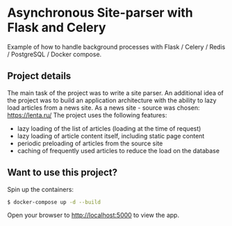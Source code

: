 # Asynchronous Site-parser with Flask and Celery

Example of how to handle background processes with Flask / Celery / Redis / PostgreSQL / Docker compose.

## Project details

The main task of the project was to write a site parser. 
An additional idea of the project was to build an application architecture with the ability to lazy load articles from a news site. 
As a news site - source was chosen: https://lenta.ru/
The project uses the following features:
- lazy loading of the list of articles (loading at the time of request)
- lazy loading of article content itself, including static page content
- periodic preloading of articles from the source site
- caching of frequently used articles to reduce the load on the database

## Want to use this project?

Spin up the containers:

```sh
$ docker-compose up -d --build
```

Open your browser to [http://localhost:5000](http://localhost:5000) to view the app.